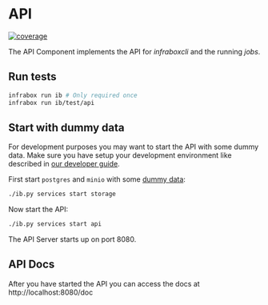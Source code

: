 # API
[![coverage](https://infrabox.ninja/api/v1/projects/0c8204bb-7ce5-48a3-aa08-0fc38d7255d0/badge.svg?subject=coverage&job_name=ib/test/api)](https://infrabox.ninja/dashboard/#/project/infrabox)

The API Component implements the API for *infraboxcli* and the running *jobs*.

## Run tests
```bash
infrabox run ib # Only required once
infrabox run ib/test/api
```

## Start with dummy data
For development purposes you may want to start the API with some dummy data. Make sure you have setup  your development environment like described in [our developer guide](/docs/dev.md).

First start `postgres` and `minio` with some [dummy data](/infrabox/utils/storage):

```bash
./ib.py services start storage
```

Now start the API:

```bash
./ib.py services start api
```

The API Server starts up on port 8080.

## API Docs
After you have started the API you can access the docs at http://localhost:8080/doc
